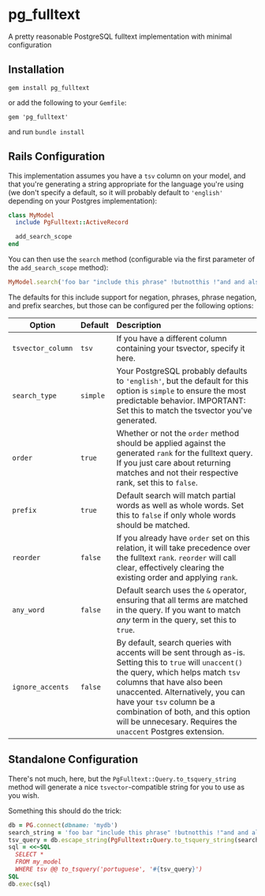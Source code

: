 # pg_fulltext

A pretty reasonable PostgreSQL fulltext implementation with minimal configuration

## Installation

```shell
gem install pg_fulltext
```

or add the following to your `Gemfile`:

```shell
gem 'pg_fulltext'
```

and run `bundle install`

## Rails Configuration

This implementation assumes you have a `tsv` column on your model, and that you're generating a string appropriate for 
the language you're using (we don't specify a default, so it will probably default to `'english'` depending on your 
Postgres implementation):

```ruby
class MyModel
  include PgFulltext::ActiveRecord

  add_search_scope
end
```

You can then use the `search` method (configurable via the first parameter of the `add_search_scope` method):

```ruby
MyModel.search('foo bar "include this phrase" !butnotthis !"and and also not this"')
```

The defaults for this include support for negation, phrases, phrase negation, and prefix searches, but those can be 
configured per the following options:

| Option            | Default  | Description |
| ----------------  | :------- | :----------- |
| `tsvector_column` | `tsv`    | If you have a different column containing your tsvector, specify it here. |
| `search_type`     | `simple` | Your PostgreSQL probably defaults to `'english'`, but the default for this option is `simple` to ensure the most predictable behavior. IMPORTANT: Set this to match the tsvector you've generated. |
| `order`           | `true`   | Whether or not the `order` method should be applied against the generated `rank` for the fulltext query. If you just care about returning matches and not their respective rank, set this to `false`. |
| `prefix`          | `true`   | Default search will match partial words as well as whole words. Set this to `false` if only whole words should be matched. |
| `reorder`         | `false`  | If you already have `order` set on this relation, it will take precedence over the fulltext `rank`. `reorder` will call clear, effectively clearing the existing order and applying `rank`. |
| `any_word`        | `false`  | Default search uses the `&` operator, ensuring that all terms are matched in the query.  If you want to match _any_ term in the query, set this to `true`. |
| `ignore_accents`  | `false`  | By default, search queries with accents will be sent through as-is. Setting this to `true` will `unaccent()` the query, which helps match `tsv` columns that have also been unaccented.  Alternatively, you can have your `tsv` column be a combination of both, and this option will be unnecesary. Requires the `unaccent` Postgres extension. |

## Standalone Configuration

There's not much, here, but the `PgFulltext::Query.to_tsquery_string` method will generate a nice `tsvector`-compatible 
string for you to use as you wish.  

Something this should do the trick:

```ruby
db = PG.connect(dbname: 'mydb')
search_string = 'foo bar "include this phrase" !butnotthis !"and and also not this"'
tsv_query = db.escape_string(PgFulltext::Query.to_tsquery_string(search_string))
sql = <<~SQL
  SELECT *
  FROM my_model
  WHERE tsv @@ to_tsquery('portuguese', '#{tsv_query}')
SQL
db.exec(sql)
```

